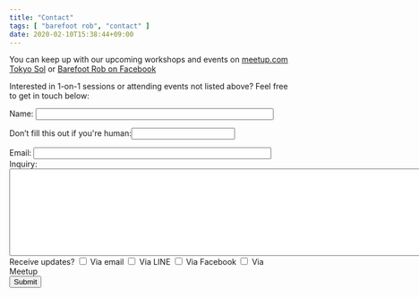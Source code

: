 ```yaml
---
title: "Contact"
tags: [ "barefoot rob", "contact" ]
date: 2020-02-10T15:38:44+09:00
---
```


You can keep up with our upcoming workshops and events on [meetup.com Tokyo Sol](https://www.meetup.com/Tokyo-Sol-barefoot-more/) or [Barefoot Rob on Facebook](https://www.facebook.com/barefootrob/events)

Interested in 1-on-1 sessions or attending events not listed above?  Feel free to get in touch below:

<form class="pure-form pure-form-stacked" name="contact" method="POST" netlify-honeypot="age" data-netlify="true">

<div>
    <label class="pure-form" for="name">
        Name:
        <input class="pure-form" id="name" size="50" name="name" type="text" maxlength="255" value="" />
    </label>
</div>

<p class="hidden">
    <label>Don’t fill this out if you're human:<input class="pure-form" name="age" /></label>
</p>

<div>
    <label class="pure-form" for="email">
        Email:
        <input class="pure-form" id="email" size="50" name="email" type="text" maxlength="255" value="" />
    </label>
</div>

<div>
    <label class="pure-form" for="inquiry">
        Inquiry:
        <textarea id="inquiry" rows="10" cols="120" name="inquiry"></textarea>
    </label>
</div>

<div>
    <label class="pure-form" for="informed">Receive updates?</label>
    <label for="informed_email">
        <input class="pure-form" id="informed_email" name="informed_email" type="checkbox" value="email" />
        Via email
    </label>
    <label for="informed_line">
        <input class="pure-form" id="informed_line" name="informed_line" type="checkbox" value="line" />
        Via LINE
    </label>
    <label for="informed_fb">
        <input class="pure-form" id="informed_fb" name="informed_fb" type="checkbox" value="facebook" />
        Via Facebook
    </label>
    <label for="informed_meetup">
        <input class="pure-form" id="informed_meetup" name="informed_meetup" type="checkbox" value="meetup" />
        Via Meetup
    </label>
</div>

<input class="pure-form" id="saveForm" class="button_text" type="submit" name="submit" value="Submit" />

</form>
